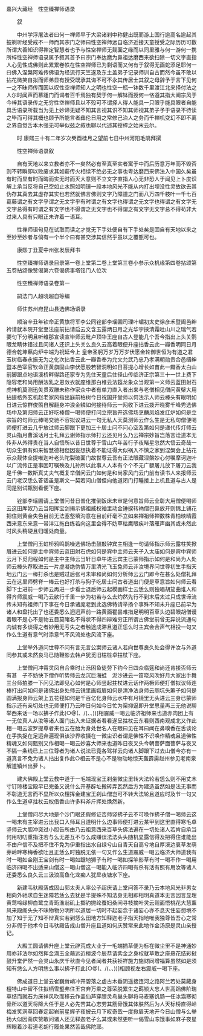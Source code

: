 <!-- { "loadSidebar": true } -->
嘉兴大藏经　性空臻禅师语录


　　叙

　　中州学浮屠法者曰何一禅师早于大梁诸刹中称健出既而游上国行逾高名逾起其披剃听经受戒不一师而其宗门之师曰性空禅师远自临济近接天童授受之际历历可数所谓大善知识得禅定智慧者也予与性空禅师无觌面之缘而以同里雅与何一游何一携所梓性空禅师语录属予叙其首予曰宗门奉达磨为鼻祖达磨西来欲扫除一切文字直指人心见性成佛则此累累卷帙在性空禅师已为剩语而又何有于叙得无画蛇添足耶何一曰佛入涅槃阿难传佛语为经流行天竺遂及东土盖弟子记录师训自古而然今虽不敢以拈花微笑自拟而师弟显有授受既承其诲不可不永其传居士其叙之母辞予于言下见何一之不昧师传而因以叹性空禅师知人之明也性空一瓶一钵数千里渡江北来择付法之人尔时闻声而慕踵门而谒者百千焉独有契于何一解钵而授何一恪遵其指大阐宗风于今梓其语录传之无穷性空禅师且以不殁可不谓择人得人能具一只眼乎能具眼者自能具舌语录所载当为无上妙谛无疑不知其言视其识不知其师视其弟子予于语录不待读之毕而可得其概也顾予所能言者彝伦日用之常修己治人之务而千禅机变幻不即不离之界自觉舌本木强无可举似兹之叙也聊以代述其授梓之始末云尔。

　　时
康熙三十有二年岁次癸酉桂月之望前七日中州河阳毛鹃拜撰

　　性空禅师语录叙

　　自有天地以来立教者亦不一矣然必有至真至实者寓于中而后历意万年而不毁否则不转瞬即以败废求其如薪传火相续不绝必无之事也粤达磨西来佛法入中国久矣虽有时而显有时而晦而实无时而灭大意则不立文字直指人心无非恐人于闻见上卜度识解上承当反将自己空如止水照如明镜一段本地风光不能从内打出埋没性灵故欲去其伪存其真去其虚存其实也若然就佛言佛则文字乃障道之门而八万四千枝叶一千七百葛藤谓之有文字乎谓之无文字乎有时谓之有文字也得谓之无文字也得谓之有文字无文字总得有时谓之有文字也不得谓之无文字也不得谓之有文字无文字总不得苟非大过来人具有只眼正未许着一语耳。

　　性禅师语句见在试取而读之才觉无下手处便自有下手处矣是固自有天地以来之至妙至妙者与倘有一个半个曰有甚交涉其信然乎虽以之覆瓿可也。

　　康熙丁丑夏中州张发辰拜书

　　性空臻禅师语录目录第一卷上堂第二卷上堂第三卷小参示众机缘第四卷拈颂第五卷拈颂像赞偈第六卷偈佛事塔铭门人位次

　　性空臻禅师语录卷第一

　　嗣法门人超晓超自等编

　　师住苏州府昆山县选佛场语录

　　顺治辛丑年钦命正黄旗将军李公同铨部李瑶圃司理叶嵋初太史徐彦禾暨阖邑绅衿请就本院开堂至法座前拈请启云文含玉露炳日月之光华宇挟清霜吐山川之瑞气若要句下分明且听维那宣读宣毕师云毗卢顶华王座自古人登能几个吾今指出上头关鹘眼龙睛休错过且问诸人还识上头关么良久云高着眼便升座拈香云此一瓣香明同日月德合乾坤爇向炉中端为祝延今上
皇帝圣躬万岁万万岁伏愿金轮御世恒为有道之君玉树临春永振无为之化次拈香云此一瓣香奉为允文允武乃忠乃孝满朝勋贵合邑缙绅暨本邑宰官钦命正黄旗固山李伏愿般若智洞明如日菩提心增长如苗此一瓣香太白山前脚跟点地语溪桥畔得路还家专为先住天童后住径山传临济正宗第三十一世上费下隐容老和尚用酬法乳之恩敛衣就座维那白椎云法筵龙象众当观第一义师云蓝田射石虎神机莫测迅矢贯双雕未称作家众中者有单刀直入者出来与老僧相见僧问黄檗大用拈提格外玄机赵老家风指出庭前柏树今日祝国开堂师以何法示人师云棒头有眼明如日进云惊群俊鹘自解翻身冲浪金鳞如何接待师云一网收下进云拨开晓雾千峰秀选佛场中及第归师云正好吃棒僧一喝师便打问立宗旨开选佛场烹麟凤焰发红炉如何是立宗旨的句师云棒喝交驰不容拟议进云一句无私人天莫测师云作么生是无私句僧便喝师便打进云几乎放过师云脚跟下更加三十居士问不问心空及第如何是递代传灯师云灵山指月曹溪话月士礼拜云谢师指示师打云还见月么乃云禅宗妙旨岂落言诠道本无传非从外得贵在当人自悟所以昔日世尊于雪山六年苦行子夜睹星忽然大悟云奇哉一切众生俱有如来智慧德相但因妄想执着不能证得大似祸入不慎之家到涅槃会上拈花示众觌体全提唯迦叶老头陀裂破面门故世尊云吾有正法眼藏涅槃妙心付嘱摩诃迦叶以广流传正是事因叮嘱殃及儿孙所以此事人人本有个个不无广额屠儿放下屠刀云我是千佛一数斯真丈夫气概复举僧问云门如何是和尚家风门云门前有读书人来报师云云门老汉恁么答话虽是斯文一契若问山僧但向他道闭门打睡接上上机且道与古人是同是别试甄别看便下座。

　　铨部李瑶圃请上堂僧问昔日普化推倒饭床未审是何意旨师云全彰大用僧便喝师云这田厍奴乃云当阳挥宝剑揭示佛祖威权袖里动金锤捩转衲僧巴鼻放开则锦上铺花把住则黄金失色目前无法塞壑填沟意在目前纤毫不立如来禅祖师禅数株青柏映晴霞西来意东来意一带洋江拖白练若向这里会得不妨草枯鹰眼疾叶落雁声幽其或未然此时风头稍硬且归暖处商量。

　　上堂僧问玉虹桥鸦鸣鹊噪选佛场击鼓敲钟宾主相逢一句请师指示师云露柱笑掀眉进云如何是主中宾师云蓝田射石虎如何是宾中主师云夫子入太庙如何是宾中宾师云月下觅归程如何是主中主师云当轩日卓午进云宾主已蒙师指示如何是和尚为人处师云棒头荐取进云一片虚凝绝伪情万里清光飞玉兔师云非汝境界问世尊初生手指天地云门云一棒打杀也是贼过后张弓未审和尚如何分析师云云门即今在甚么处僧礼拜云在这里师劈脊一棒云也好打杀与狗子吃居士问古者道出门便是草意旨如何师云看脚下士进前一步师云再进一步看士退后师云起模画样士云恁么则独唱胡笳曲谁人和得齐师震威一喝乃云欲行千里一步为初若与么去灼然先行不到末后太过只成世谛流传未知有祖师门下事在今日承诸庞老到此选佛特请举扬个事殊不知未升座已前早为诸人和盘托出了也还委悉么迥迥声前一路黄面瞿昙难措足明明百草头边碧眼胡僧谩着眼不是心不是物五目莫睹名不得状不得四辩难穷正所谓古佛堂前曾无异说流通句内诚有多谈得之者妙用无亏失之者触途成滞且道正恁么时主宾会合声气相投一句又作么生道有意气时添意气不风流处也风流下座。

　　上堂举外道问世尊不问有言无言公案师云诸人若向世尊良久处会得许汝与外道同参其或未然良马已随鞭影去韩卢犹觅旧枯桩卓拄杖下座。

　　上堂僧问冲霄灵凤自合乘时止泺困鱼徒劳下钓今日四众临筵和尚还肯接否师云有甚　子不妨快下僧作听势师云龙沉巨海蛙　泥沙进云一笛晓风吹好月大家出手舞三台师拍膝一下问见法即见心如何是心师竖起拄杖进云话作两橛师便打僧拟议师连棒打出问如何是诸佛出身处师云镜里画娥眉如何是清净法身师云厕坑头筹子如何是圆满报身师云架上五花毬如何是千百亿化身师云水中有月镜里无头进云三身已蒙师指示还有亲切处也无师便打乃云昨日何如今日忙为渠抑逼即升堂思量再三无他说聊举西来话一场以拂子作此[○@(、/(、、))]相震威一喝云临济祖师来也道赤肉团上有一无位真人从汝等诸人面门出入未证据者看看遂呈拄杖云东看则西南观成北又作此相一喝云波罗提尊者来也云在胎为身处世名人在眼曰见在耳曰闻在鼻嗅香在舌谈论在手执捉在足运奔遍现俱该沙界收摄在一微尘识者谓是佛性不识唤作精魂且道佛性精魂又如何甄别又作相喝一喝云妙喜大师来也道昨日夜叉头今朝菩萨面菩萨与夜叉不隔一条线已上三位尊者为诸人说法已竟各驾祥云向诸人脚跟下过去山僧今亦有一道真言不免为诸人拈出复作此○相云不是心不是物动地惊天轰霹雳赵州参见老南泉解道镇州出萝卜。

　　建大佛殿上堂云教中道于一毛端现宝王刹坐微尘里转大法轮若恁么则不用丈木寸钉琼楼宝殿早已完备又说什么开基辟址搬砖弄瓦然后方为建造虽然如是法无事而不彰道无言而不显所以众檀挥金建宝王刹山僧岂可不转大法轮且道应时及节一句又作么生道卓拄杖云权借香山许多料斧斤挥处焕然新。

　　上堂僧问尽大地是个沙门眼还假修证否师竖拂子云不可唤作拂子僧一喝师云这一喝未有主宰进云出我口入师耳且道明什么边事师便打进云某甲到这里直得寒毛卓竖师云大胆冲突过小胆告所由乃云祖意西来百草头佛法遍在一切处诸人若肯自承当何用叨叨重指注若与么无差互不与么成赚误法法头头随机显露信得及把得住谁能出不由户信不及把不住不免为伊重指出水自绿兮山自青天自高兮地自厚溪边衰草发萌芽岭畔寒梅香欲吐且正恁么时独脱无依一句又作么生道震威一喝云临济大师道我有时一喝如金刚王宝剑有时一喝如踞地狮子有时一喝如探竿影草有时一喝不作一喝用临济四喝不出适来山僧这一喝山僧这一喝能入临济四喝有杀有活有照有用汝等诸人还委悉么良久云三汲浪高鱼化龙痴人犹戽夜塘水下座。

　　新建韦驮殿落成固山郭太夫人率公子超庆请上堂问答不录乃云本地风光非男女相向外驰求自生迷障若恁么去犹是半提殊不知法身无相即相明真道本无言因言显理黄莺啼绿柳白鹭立青筠渔翁矶上掷钓抛纶蚕妇桑间寻枝摘叶灵云觌面悟桃花大慧薰风来殿阁头头不昧物物分明所以道居一切时不起妄念于诸妄心亦不息灭住妄想境不加了知于无了知不辩真实若到恁么田地方知释迦老子指天指地唯我独尊皆吾心之常分非假于他术今日韦驮殿告成山僧升座且道如何庆赞常来此地作金汤原是灵山亲授记。

　　大殿工圆请佛升座上堂云辟荒成大业于一毛端插草便为标在微尘里不是神通妙用亦非法尔如然挥金滴玉全藉远近檀波今辰恭请紫金之身权就草敷之座悬花结彩挝鼓升堂俨然一会灵山永庆千秋直今见者闻者共获祯祥施力施财同增福算虽然如是须知有恁么人方明恁么事以拂子打此[○@(、/(、、))]相顾视左右震威一喝下座。

　　佛成道日上堂云崔巍耸峭冲开碧落之虚古木垂阴遥接连河之路阿兰若处莫藏身檀特山中留不住拟栖雪壑弗住王宫弃万乘之尊荣脱累生之羁锁大忘人世高蹈佛阶瑞草结而就石为床祥风吹而移云作盖仙芦穿膝灵鸟巢头聊将马麦塞饥肠一任冰霜寒彻骨所以道天将降大任于是人必先苦其心志劳其筋骨饿其体肤然后为人天标榜直得岭梅发笑洞草回春定起岩前星辉子夜披云月下叹奇哉一度掀眉天地开今日山僧与么举扬大似因斋庆赞敢问诸人还见释迦老子么其或未然更听一偈雪山冻饿事如麻子夜星辉眼着沙若道老胡行履处果然苦哉佛陀耶。

